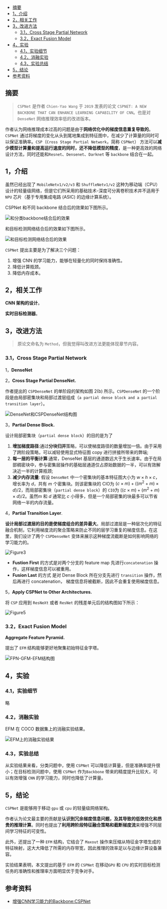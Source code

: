 - [摘要](#摘要)
- [1，介绍](#1介绍)
- [2，相关工作](#2相关工作)
- [3，改进方法](#3改进方法)
  - [3.1，Cross Stage Partial Network](#31cross-stage-partial-network)
  - [3.2，Exact Fusion Model](#32exact-fusion-model)
- [4，实验](#4实验)
  - [4.1，实验细节](#41实验细节)
  - [4.2，消融实验](#42消融实验)
  - [4.3，实验总结](#43实验总结)
- [5，结论](#5结论)
- [参考资料](#参考资料)

## 摘要
> `CSPNet` 是作者 `Chien-Yao Wang` 于 `2019` 发表的论文 `CSPNET: A NEW BACKBONE THAT CAN ENHANCE LEARNING CAPABILITY OF CNN`。也是对 `DenseNet` 网络推理效率低的改进版本。

作者认为网络推理成本过高的问题是由于**网络优化中的梯度信息重复导致的**。`CSPNet` 通过将梯度的变化从头到尾地集成到特征图中，在减少了计算量的同时可以保证准确率。`CSP`（`Cross Stage Partial Network`，简称 `CSPNet`） 方法可以**减少模型计算量和提高运行速度的同时，还不降低模型的精度**，是一种更高效的网络设计方法，同时还能和`Resnet`、`Densenet`、`Darknet` 等 `backbone` 结合在一起。

## 1，介绍

虽然已经出现了 `MobileNetv1/v2/v3` 和 `ShuffleNetv1/v2` 这种为移动端（CPU）设计的轻量级网络，但是它们所采用的基础技术-深度可分离卷积技术并不适用于 `NPU` 芯片（基于专用集成电路 (ASIC) 的边缘计算系统）。

CSPNet 和不同 backbone 结合后的效果如下图所示。

![和分类backbone结合后的效果](../../data/images/CSPNet/和分类backbone结合后的效果.png)

和目标检测网络结合后的效果如下图所示。

![和目标检测网络结合后的效果](../../data/images/CSPNet/和目标检测网络结合后的效果.png)

`CSPNet` 提出主要是为了解决三个问题：

1. 增强 CNN 的学习能力，能够在轻量化的同时保持准确性。
2. 降低计算瓶颈。
3. 降低内存成本。

## 2，相关工作

**CNN 架构的设计**。

**实时目标检测器**。

## 3，改进方法

> 原论文命名为 `Method`，但我觉得叫改进方法更能体现章节内容。

### 3.1，Cross Stage Partial Network

1，**DenseNet**

2，**Cross Stage Partial DenseNet.**

作者提出的 `CSPDenseNet` 的单阶段的架构如图 2(b) 所示。`CSPDenseNet` 的一个阶段是由局部密集块和局部过渡层组成（`a partial dense block and a partial transition layer`）。

![DenseNet和CSPDenseNet结构图](../../data/images/CSPNet/DenseNet和CSPDenseNet结构图.png)

3，**Partial Dense Block.**

设计局部密集块（`partial dense block`）的目的是为了

1. **增加梯度路径**:通过**分块归并**策略，可以使梯度路径的数量增加一倍。由于采用了跨阶段策略，可以减轻使用显式特征图 copy 进行拼接所带来的弊端;
2. **每一层的平衡计算**:通常，DenseNet 基层的通道数远大于生长速率。由于在局部稠密块中，参与密集层操作的基础层通道仅占原始数据的一半，可以有效解决近一半的计算瓶颈;
3. **减少内存流量**: 假设 `DenseNet` 中一个密集块的基本特征图大小为 $w\times h\times c$，增长率为 $d$，共有 $m$ 个密集块。则该密集块的 CIO为 $(c\times m) + ((m^2+m)\times d)/2$，而局部密集块（`partial dense block`）的 `CIO`为 $((c\times m) + (m^2+m)\times d)/2$。虽然$m$ 和 $d$ 通常比 $c$ 小得多，但是一个局部密集的块最多可以节省网络一半的内存流量。

4，**Partial Transition Layer**.

**设计局部过渡层的目的是使梯度组合的差异最大**。局部过渡层是一种层次化的特征融合机制，它利用梯度流的聚合策略来防止不同的层学习重复的梯度信息。在这里，我们设计了两个 `CSPDenseNet` 变体来展示这种梯度流截断是如何影响网络的学习能力的。

![Figure3](../../data/images/CSPNet/Figure3.png)

- **Fustion First** 的方式是对两个分支的 feature map 先进行`concatenation` 操作，这样梯度信息可以被重用。
- **Fusion Last** 的方式 是对 Dense Block 所在分支先进行 `transition` 操作，然后再进行 concatenation， 梯度信息将被截断，因此不会重复使用梯度信息。

5，**Apply CSPNet to Other Architectures.**

将 `CSP` 应用到 `ResNeXt` 或者 `ResNet` 的残差单元后的结构图如下所示：

![Figure5](../../data/images/CSPNet/Figure5.png)

### 3.2，Exact Fusion Model

**Aggregate Feature Pyramid.**

提出了 `EFM` 结构能够更好地聚集初始特征金字塔。

![FPN-GFM-EFM结构图](../../data/images/CSPNet/FPN-GFM-EFM结构图.png)

## 4，实验

### 4.1，实验细节

略

### 4.2，消融实验

EFM 在 COCO 数据集上的消融实验结果。

![EFM上的消融实验结果](../../data/images/CSPNet/EFM上的消融实验结果.png)

### 4.3，实验总结

从实验结果来看，分类问题中，使用 `CSPNet` 可以降低计算量，但是准确率提升很小；在目标检测问题中，使用 `CSPNet` 作为`Backbone` 带来的精度提升比较大，可以有效增强 `CNN` 的学习能力，同时也降低了计算量。


## 5，结论

`CSPNet` 是能够用于移动 `gpu` 或 `cpu` 的轻量级网络架构。

作者认为论文最主要的贡献是**认识到冗余梯度信息问题，及其导致的低效优化和昂贵的推理计算**。同时也提出了**利用跨阶段特征融合策略和截断梯度流**来增强不同层间学习特征的可变性。

此外，还提出了一种 `EFM` 结构，它结合了 `Maxout` 操作来压缩从特征金字塔生成的特征映射，这大大降低了所需的内存带宽，因此推理的效率足以与边缘计算设备兼容。

实验结果表明，本文提出的基于 `EFM` 的 `CSPNet` 在移动`GPU` 和 `CPU` 的实时目标检测任务的准确性和推理率方面明显优于竞争对手。

## 参考资料

- [增强CNN学习能力的Backbone:CSPNet](https://www.cnblogs.com/pprp/p/12566116.html)